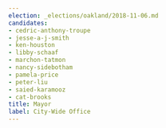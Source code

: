 ```yaml
---
election: _elections/oakland/2018-11-06.md
candidates:
- cedric-anthony-troupe
- jesse-a-j-smith
- ken-houston
- libby-schaaf
- marchon-tatmon
- nancy-sidebotham
- pamela-price
- peter-liu
- saied-karamooz
- cat-brooks
title: Mayor
label: City-Wide Office
---
```

